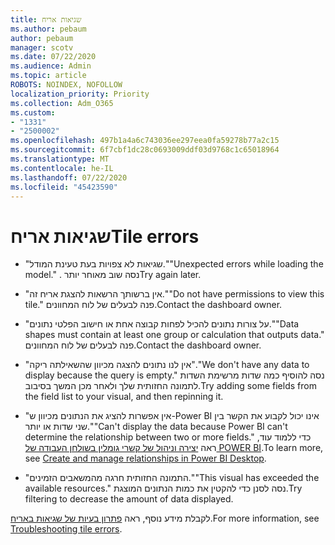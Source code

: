 ```yaml
---
title: שגיאות אריח
ms.author: pebaum
author: pebaum
manager: scotv
ms.date: 07/22/2020
ms.audience: Admin
ms.topic: article
ROBOTS: NOINDEX, NOFOLLOW
localization_priority: Priority
ms.collection: Adm_O365
ms.custom:
- "1331"
- "2500002"
ms.openlocfilehash: 497b1a4a6c743036ee297eea0fa59278b77a2c15
ms.sourcegitcommit: 6f7cbf1dc28c0693009ddf03d9768c1c65018964
ms.translationtype: MT
ms.contentlocale: he-IL
ms.lasthandoff: 07/22/2020
ms.locfileid: "45423590"
---
```

# <a name="tile-errors"></a><span data-ttu-id="a4e4b-102">שגיאות אריח</span><span class="sxs-lookup"><span data-stu-id="a4e4b-102">Tile errors</span></span>

- <span data-ttu-id="a4e4b-103">"שגיאות לא צפויות בעת טעינת המודל."</span><span class="sxs-lookup"><span data-stu-id="a4e4b-103">"Unexpected errors while loading the model."</span></span> <span data-ttu-id="a4e4b-104">. נסה שוב מאוחר יותר</span><span class="sxs-lookup"><span data-stu-id="a4e4b-104">Try again later.</span></span>

- <span data-ttu-id="a4e4b-105">"אין ברשותך הרשאות להצגת אריח זה."</span><span class="sxs-lookup"><span data-stu-id="a4e4b-105">"Do not have permissions to view this tile."</span></span> <span data-ttu-id="a4e4b-106">פנה לבעלים של לוח המחוונים.</span><span class="sxs-lookup"><span data-stu-id="a4e4b-106">Contact the dashboard owner.</span></span>

- <span data-ttu-id="a4e4b-107">"על צורות נתונים להכיל לפחות קבוצה אחת או חישוב הפלטי נתונים."</span><span class="sxs-lookup"><span data-stu-id="a4e4b-107">"Data shapes must contain at least one group or calculation that outputs data."</span></span> <span data-ttu-id="a4e4b-108">פנה לבעלים של לוח המחוונים.</span><span class="sxs-lookup"><span data-stu-id="a4e4b-108">Contact the dashboard owner.</span></span>

- <span data-ttu-id="a4e4b-109">"אין לנו נתונים להצגה מכיוון שהשאילתה ריקה".</span><span class="sxs-lookup"><span data-stu-id="a4e4b-109">"We don't have any data to display because the query is empty."</span></span> <span data-ttu-id="a4e4b-110">נסה להוסיף כמה שדות מרשימת השדות לתמונה החזותית שלך ולאחר מכן המשך בסיבוב.</span><span class="sxs-lookup"><span data-stu-id="a4e4b-110">Try adding some fields from the field list to your visual, and then repinning it.</span></span>

- <span data-ttu-id="a4e4b-111">"אין אפשרות להציג את הנתונים מכיוון ש-Power BI אינו יכול לקבוע את הקשר בין שני שדות או יותר."</span><span class="sxs-lookup"><span data-stu-id="a4e4b-111">"Can't display the data because Power BI can't determine the relationship between two or more fields."</span></span> <span data-ttu-id="a4e4b-112">כדי ללמוד עוד, ראה [יצירה וניהול של קשרי גומלין בשולחן העבודה של POWER BI](https://docs.microsoft.com/power-bi/desktop-create-and-manage-relationships).</span><span class="sxs-lookup"><span data-stu-id="a4e4b-112">To learn more, see [Create and manage relationships in Power BI Desktop](https://docs.microsoft.com/power-bi/desktop-create-and-manage-relationships).</span></span>

- <span data-ttu-id="a4e4b-113">"התמונה החזותית חרגה מהמשאבים הזמינים."</span><span class="sxs-lookup"><span data-stu-id="a4e4b-113">"This visual has exceeded the available resources."</span></span> <span data-ttu-id="a4e4b-114">נסה לסנן כדי להקטין את כמות הנתונים המוצגת.</span><span class="sxs-lookup"><span data-stu-id="a4e4b-114">Try filtering to decrease the amount of data displayed.</span></span>

<span data-ttu-id="a4e4b-115">לקבלת מידע נוסף, ראה [פתרון בעיות של שגיאות באריח](https://docs.microsoft.com/power-bi/refresh-troubleshooting-tile-errors).</span><span class="sxs-lookup"><span data-stu-id="a4e4b-115">For more information, see [Troubleshooting tile errors](https://docs.microsoft.com/power-bi/refresh-troubleshooting-tile-errors).</span></span>